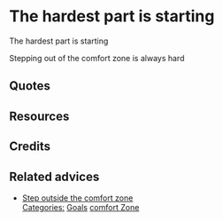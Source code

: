 # The hardest part is starting

The hardest part is starting

Stepping out of the comfort zone is always hard

## Quotes

## Resources

## Credits

## Related advices

- [Step outside the comfort zone](../)
<br/>[Categories:](../Categories/index.md) [Goals](../Categories/Goals.md) [comfort Zone](../Categories/comfort%20Zone.md)